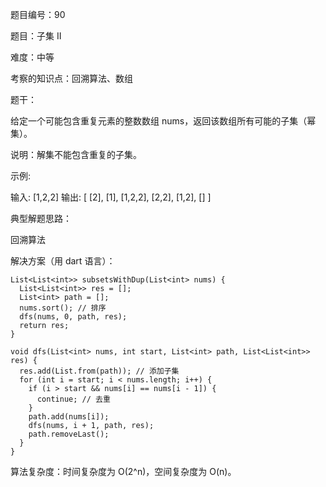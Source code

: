 题目编号：90

题目：子集 II

难度：中等

考察的知识点：回溯算法、数组

题干：

给定一个可能包含重复元素的整数数组 nums，返回该数组所有可能的子集（幂集）。

说明：解集不能包含重复的子集。

示例:

输入: [1,2,2]
输出:
[
  [2],
  [1],
  [1,2,2],
  [2,2],
  [1,2],
  []
]

典型解题思路：

回溯算法

解决方案（用 dart 语言）：

```
List<List<int>> subsetsWithDup(List<int> nums) {
  List<List<int>> res = [];
  List<int> path = [];
  nums.sort(); // 排序
  dfs(nums, 0, path, res);
  return res;
}

void dfs(List<int> nums, int start, List<int> path, List<List<int>> res) {
  res.add(List.from(path)); // 添加子集
  for (int i = start; i < nums.length; i++) {
    if (i > start && nums[i] == nums[i - 1]) {
      continue; // 去重
    }
    path.add(nums[i]);
    dfs(nums, i + 1, path, res);
    path.removeLast();
  }
}
```

算法复杂度：时间复杂度为 O(2^n)，空间复杂度为 O(n)。